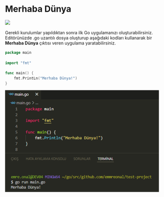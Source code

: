 # Merhaba Dünya

![](../.gitbook/assets/1\_5RTOhQC0zOUqYJVKludbxA.png)

Gerekli kurulumlar yapıldıktan sonra ilk Go uygulamanızı oluşturabilirsiniz. Editörünüzde .go uzantılı dosya oluşturup aşağıdaki kodları kullanarak bir **Merhaba Dünya** çıktısı veren uygulama yaratabilirsiniz.

```go
package main

import "fmt"

func main() {
    fmt.PrintLn("Merhaba Dünya!")
}
```

![](<../.gitbook/assets/image (9).png>)
